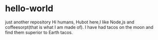 # hello-world
just another repository
Hi humans,
Hubot here,I like Node,js and coffeesorpt(that is what I am made of).
I have had tacos on the moon and find them superior to Earth tacos.
